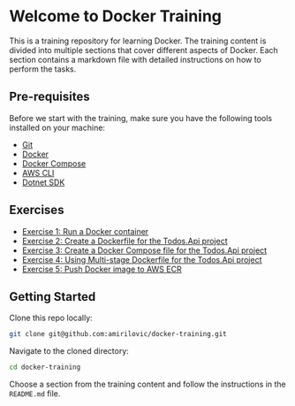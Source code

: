 # Welcome to Docker Training

This is a training repository for learning Docker. The training content is divided into multiple sections that cover different aspects of Docker. Each section contains a markdown file with detailed instructions on how to perform the tasks.

## Pre-requisites

Before we start with the training, make sure you have the following tools installed on your machine:

- [Git](https://git-scm.com/downloads)
- [Docker](https://docs.docker.com/get-docker/)
- [Docker Compose](https://docs.docker.com/compose/install/)
- [AWS CLI](https://docs.aws.amazon.com/cli/latest/userguide/cli-chap-install.html)
- [Dotnet SDK](https://dotnet.microsoft.com/download)

## Exercises

- [Exercise 1: Run a Docker container](01-run-container/README.md)
- [Exercise 2: Create a Dockerfile for the Todos.Api project](02-dockerfile/README.md)
- [Exercise 3: Create a Docker Compose file for the Todos.Api project](03-docker-compose/README.md)
- [Exercise 4: Using Multi-stage Dockerfile for the Todos.Api project](04-multistage-dockerfile/README.md)
- [Exercise 5: Push Docker image to AWS ECR](05-docker-push/README.md)

## Getting Started

Clone this repo locally:

```bash
git clone git@github.com:amirilovic/docker-training.git
```

Navigate to the cloned directory:

```bash
cd docker-training
```

Choose a section from the training content and follow the instructions in the `README.md` file.
